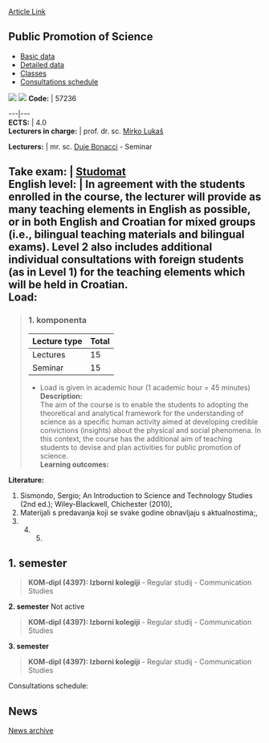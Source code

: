 [Article Link](https://www.fhs.hr/en/course/ppos)

## Public Promotion of Science
  * [Basic data](https://www.fhs.hr/en/course/ppos#v1id-523820_850306_1_0 "Basic data")
  * [Detailed data](https://www.fhs.hr/en/course/ppos#v1id-523820_850306_1_1 "Detailed data")
  * [Classes](https://www.fhs.hr/en/course/ppos#v1id-523820_850306_1_2 "Classes")
  * [Consultations schedule](https://www.fhs.hr/en/course/ppos#v1id-523820_850306_1_3 "Consultations schedule")


[![](https://www.fhs.hr/img/flags/gif/hr.gif)](https://www.fhs.hr/predmet/mjpz) [![](https://www.fhs.hr/img/flags/gif/gb.gif)](https://www.fhs.hr/en/course/ppos)
**Code:** |  57236  
  
---|---  
**ECTS:** |  4.0   
**Lecturers in charge:** |  prof. dr. sc. [Mirko Lukaš](https://www.fhs.hr/staff/mirko.lukas)   
  
**Lecturers:** |  mr. sc. [Duje Bonacci](https://www.fhs.hr/djelatnik/duje.bonacci) - Seminar  
  
**Take exam:** |  [Studomat](http://www.isvu.hr/studomat)  
**English level:** |  In agreement with the students enrolled in the course, the lecturer will provide as many teaching elements in English as possible, or in both English and Croatian for mixed groups (i.e., bilingual teaching materials and bilingual exams). Level 2 also includes additional individual consultations with foreign students (as in Level 1) for the teaching elements which will be held in Croatian.   
**Load:**  
---  
> ### 1. komponenta
> | Lecture type | Total  
> ---|---  
> Lectures | 15  
> Seminar | 15  
> * Load is given in academic hour (1 academic hour = 45 minutes)   
**Description:**  
> The aim of the course is to enable the students to adopting the theoretical and analytical framework for the understanding of science as a specific human activity aimed at developing credible convictions (insights) about the physical and social phenomena. In this context, the course has the additional aim of teaching students to devise and plan activities for public promotion of science.  
**Learning outcomes:**  

  
**Literature:**  
  1. Sismondo, Sergio; An Introduction to Science and Technology Studies (2nd ed.); Wiley-Blackwell, Chichester (2010), 
  2. Materijali s predavanja koji se svake godine obnavljaju s aktualnostima;, 
  3.   4.   5. 
  
**1. semester**  
---  
> **KOM-dipl (4397): Izborni kolegiji** - Regular studij - Communication Studies  
>   
  
**2. semester** Not active  
> **KOM-dipl (4397): Izborni kolegiji** - Regular studij - Communication Studies  
>   
  
**3. semester**  
> **KOM-dipl (4397): Izborni kolegiji** - Regular studij - Communication Studies  
>   
Consultations schedule: 


## News
[News archive](https://www.fhs.hr/en/course/ppos?@=20pfk#news_78798 "News archive")
